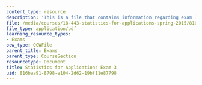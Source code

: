 ```yaml
---
content_type: resource
description: 'This is a file that contains information regarding exam 3. '
file: /media/courses/18-443-statistics-for-applications-spring-2015/816baa918798e1042d6219bf11e87798_MIT18_443S15_Exam3.pdf
file_type: application/pdf
learning_resource_types:
- Exams
ocw_type: OCWFile
parent_title: Exams
parent_type: CourseSection
resourcetype: Document
title: Statistics for Applications Exam 3
uid: 816baa91-8798-e104-2d62-19bf11e87798
---
```

